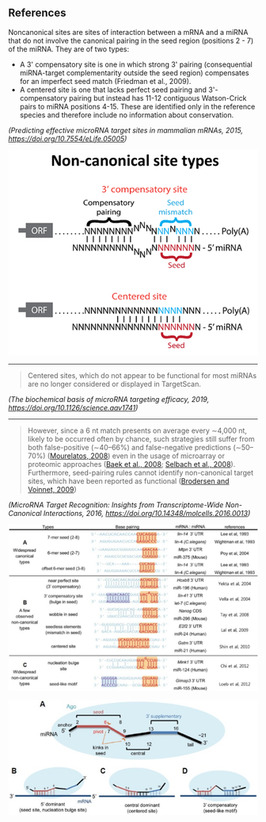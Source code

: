 




## References

Noncanonical sites are sites of interaction between a mRNA and a miRNA that do not involve the canonical pairing in the seed region (positions 2 - 7) of the miRNA. They are of two types:
- A 3' compensatory site is one in which strong 3' pairing (consequential miRNA-target complementarity outside the seed region) compensates for an imperfect seed match (Friedman et al., 2009). 
- A centered site is one that lacks perfect seed pairing and 3'-compensatory pairing but instead has 11-12 contiguous Watson-Crick pairs to miRNA positions 4-15. These are identified only in the reference species and therefore include no information about conservation.

*(Predicting effective microRNA target sites in mammalian mRNAs, 2015, https://doi.org/10.7554/eLife.05005)*


![](images/non_canonical.png)

---

>Centered sites, which do not appear to be functional for most miRNAs are no longer considered or displayed in TargetScan.

*(The biochemical basis of microRNA targeting efficacy, 2019, https://doi.org/10.1126/science.aav1741)*


---

>However, since a 6 nt match presents on average every ∼4,000 nt, likely to be occurred often by chance, such strategies still suffer from both false-positive (∼40–66%) and false-negative predictions (∼50–70%) ([Mourelatos, 2008](https://www.ncbi.nlm.nih.gov/pmc/articles/PMC4870184/#b55-molce-39-5-375)) even in the usage of microarray or proteomic approaches ([Baek et al., 2008](https://www.ncbi.nlm.nih.gov/pmc/articles/PMC4870184/#b3-molce-39-5-375); [Selbach et al., 2008](https://www.ncbi.nlm.nih.gov/pmc/articles/PMC4870184/#b66-molce-39-5-375)). Furthermore, seed-pairing rules cannot identify non-canonical target sites, which have been reported as functional ([Brodersen and Voinnet, 2009](https://www.ncbi.nlm.nih.gov/pmc/articles/PMC4870184/#b8-molce-39-5-375))

*(MicroRNA Target Recognition: Insights from Transcriptome-Wide Non-Canonical Interactions, 2016, https://doi.org/10.14348/molcells.2016.0013)*



![](images/seok2016.png)


![](images/seok2016-2.jpg)